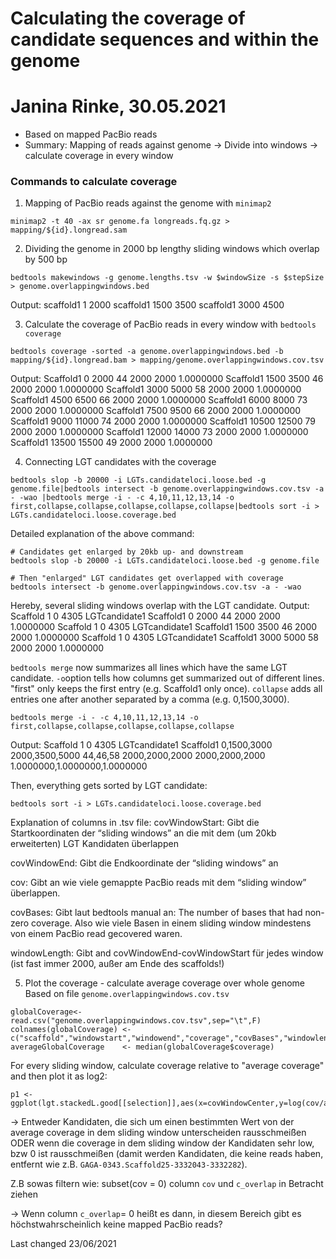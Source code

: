 # Calculating the coverage of candidate sequences and within the genome
# Janina Rinke, 30.05.2021

- Based on mapped PacBio reads
- Summary: Mapping of reads against genome -> Divide into windows -> calculate coverage in every window

### Commands to calculate coverage

1. Mapping of PacBio reads against the genome with `minimap2`

```
minimap2 -t 40 -ax sr genome.fa longreads.fq.gz > mapping/${id}.longread.sam
```

2. Dividing the genome in 2000 bp lengthy sliding windows which overlap by 500 bp
```
bedtools makewindows -g genome.lengths.tsv -w $windowSize -s $stepSize > genome.overlappingwindows.bed
```
Output:
scaffold1 1        2000
scaffold1 1500 3500
scaffold1 3000 4500

3. Calculate the coverage of PacBio reads in every window with `bedtools coverage`
```
bedtools coverage -sorted -a genome.overlappingwindows.bed -b mapping/${id}.longread.bam > mapping/genome.overlappingwindows.cov.tsv
```

Output:
Scaffold1	0	    2000	44	2000	2000	1.0000000
Scaffold1	1500	3500	46	2000	2000	1.0000000
Scaffold1	3000	5000	58	2000	2000	1.0000000
Scaffold1	4500	6500	66	2000	2000	1.0000000
Scaffold1	6000	8000	73	2000	2000	1.0000000
Scaffold1	7500	9500	66	2000	2000	1.0000000
Scaffold1	9000	11000	74	2000	2000	1.0000000
Scaffold1	10500	12500	79	2000	2000	1.0000000
Scaffold1	12000	14000	73	2000	2000	1.0000000
Scaffold1	13500	15500	49	2000	2000	1.0000000

4. Connecting LGT candidates with the coverage
```
bedtools slop -b 20000 -i LGTs.candidateloci.loose.bed -g genome.file|bedtools intersect -b genome.overlappingwindows.cov.tsv -a - -wao |bedtools merge -i - -c 4,10,11,12,13,14 -o first,collapse,collapse,collapse,collapse,collapse|bedtools sort -i > LGTs.candidateloci.loose.coverage.bed
```
Detailed explanation of the above command:
```
# Candidates get enlarged by 20kb up- and downstream
bedtools slop -b 20000 -i LGTs.candidateloci.loose.bed -g genome.file

# Then "enlarged" LGT candidates get overlapped with coverage
bedtools intersect -b genome.overlappingwindows.cov.tsv -a - -wao
```
Hereby, several sliding windows overlap with the LGT candidate.
Output:
Scaffold  1  0  4305 LGTcandidate1 Scaffold1	0	    2000	44	2000	2000	1.0000000
Scaffold  1  0  4305 LGTcandidate1 Scaffold1	1500	3500	46	2000	2000	1.0000000
Scaffold  1  0  4305 LGTcandidate1 Scaffold1	3000	5000	58	2000	2000	1.0000000

`bedtools merge` now summarizes all lines which have the same LGT candidate. `-o`option tells how columns get summarized out of different lines. "first" only keeps the first entry (e.g. Scaffold1 only once). `collapse` adds all entries one after another separated by a comma (e.g. 0,1500,3000).

```
bedtools merge -i - -c 4,10,11,12,13,14 -o first,collapse,collapse,collapse,collapse,collapse
```
Output:
Scaffold  1  0  4305 LGTcandidate1 Scaffold1	0,1500,3000	    2000,3500,5000	44,46,58	2000,2000,2000	2000,2000,2000	1.0000000,1.0000000,1.0000000

Then, everything gets sorted by LGT candidate:
```
bedtools sort -i > LGTs.candidateloci.loose.coverage.bed
```

Explanation of columns in .tsv file:
covWindowStart: Gibt die Startkoordinaten der “sliding windows” an die mit dem (um 20kb erweiterten) LGT Kandidaten überlappen

covWindowEnd: Gibt die Endkoordinate der “sliding windows” an

cov: Gibt an wie viele gemappte PacBio reads mit dem “sliding window” überlappen.

covBases: Gibt laut bedtools manual an: The number of bases that had non-zero coverage. Also wie viele Basen in einem sliding window mindestens von einem PacBio read gecovered waren.

windowLength: Gibt and covWindowEnd-covWindowStart für jedes window (ist fast immer 2000, außer am Ende des scaffolds!)

5. Plot the coverage - calculate average coverage over whole genome
Based on file `genome.overlappingwindows.cov.tsv`
```
globalCoverage<-read.csv("genome.overlappingwindows.cov.tsv",sep="\t",F)
colnames(globalCoverage) <- c("scaffold","windowstart","windowend","coverage","covBases","windowlength","fractionCovered")
averageGlobalCoverage    <- median(globalCoverage$coverage)
```

For every sliding window, calculate coverage relative to "average coverage" and then plot it as log2:
```
p1 <-     ggplot(lgt.stackedL.good[[selection]],aes(x=covWindowCenter,y=log(cov/averageGlobalCoverage,2)))
```


-> Entweder Kandidaten, die sich um einen bestimmten Wert von der average coverage in dem sliding window unterscheiden rausschmeißen ODER wenn die coverage in dem sliding window der Kandidaten sehr low, bzw 0 ist rausschmeißen (damit werden Kandidaten, die keine reads haben, entfernt wie z.B. `GAGA-0343.Scaffold25-3332043-3332282`).

Z.B sowas filtern wie: subset(cov = 0) column `cov` und `c_overlap` in Betracht ziehen

-> Wenn column `c_overlap`= 0 heißt es dann, in diesem Bereich gibt es höchstwahrscheinlich keine mapped PacBio reads?

Last changed 23/06/2021 
